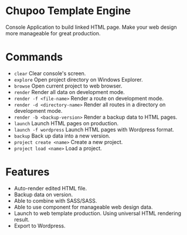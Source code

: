 # Chupoo Template Engine
Console Application to build linked HTML page. Make your web design more manageable for great production.

# Commands
- `clear`
  Clear console's screen.
- `explore`
  Open project directory on Windows Explorer.
- `browse`
  Open current project to web browser.
- `render`
  Render all data on development mode.
- `render -f <file-name>`
  Render a route on development mode.
- `render -d <directory-name>`
  Render all routes in a directory on development mode.
- `render -b <backup-version>`
  Render a backup data to HTML pages.
- `launch`
  Launch HTML pages on production.
- `launch -f wordpress`
  Launch HTML pages with Wordpress format.
- `backup`
  Back up data into a new version.
- `project create <name>`
  Create a new project.
- `project load <name>`
  Load a project.

# Features
- Auto-render edited HTML file.
- Backup data on version.
- Able to combine with SASS/SASS.
- Able to use component for manageable web design data.
- Launch to web template production. Using universal HTML rendering result.
- Export to Wordpress.
